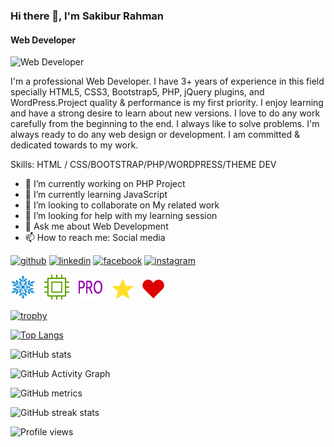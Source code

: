 ### Hi there 👋, I'm Sakibur Rahman
#### Web Developer
![Web Developer](https://scontent.fdac41-1.fna.fbcdn.net/v/t39.30808-6/311773630_1783290052055247_2751840729537247833_n.jpg?_nc_cat=103&ccb=1-7&_nc_sid=e3f864&_nc_ohc=s2U5s_o0tpwAX8NCu2Z&_nc_ht=scontent.fdac41-1.fna&oh=00_AfD0D66Brhll7803Jh9uUggdtFrP0uiWGCenMiWKpu1siQ&oe=64F30BBA)

I'm a professional Web Developer. I have 3+ years of experience in this field specially HTML5, CSS3, Bootstrap5, PHP, jQuery plugins, and WordPress.Project quality & performance is my first priority. I enjoy learning and have a strong desire to learn about new versions. I love to do any work carefully from the beginning to the end. I always like to solve problems. I'm always ready to do any web design or development. I am committed & dedicated towards to my work.

Skills:  HTML / CSS/BOOTSTRAP/PHP/WORDPRESS/THEME DEV

- 🔭 I’m currently working on PHP Project  
- 🌱 I’m currently learning JavaScript 
- 👯 I’m looking to collaborate on My related work 
- 🤔 I’m looking for help with my learning session 
- 💬 Ask me about Web Development 
- 📫 How to reach me: Social media  


[<img src='https://cdn.jsdelivr.net/npm/simple-icons@3.0.1/icons/github.svg' alt='github' height='40'>](https://github.com/sakib14044)  [<img src='https://cdn.jsdelivr.net/npm/simple-icons@3.0.1/icons/linkedin.svg' alt='linkedin' height='40'>](https://www.linkedin.com/in/md-sakibur-rahman-14670721a/)  [<img src='https://cdn.jsdelivr.net/npm/simple-icons@3.0.1/icons/facebook.svg' alt='facebook' height='40'>](https://www.facebook.com/mdsakiburrahman.rahman.7)  [<img src='https://cdn.jsdelivr.net/npm/simple-icons@3.0.1/icons/instagram.svg' alt='instagram' height='40'>](https://www.instagram.com/mdsakiburrahman.rahman.7/)  

<a href='https://archiveprogram.github.com/'><img src='https://raw.githubusercontent.com/acervenky/animated-github-badges/master/assets/acbadge.gif' width='40' height='40'></a> <a href='https://docs.github.com/en/developers'><img src='https://raw.githubusercontent.com/acervenky/animated-github-badges/master/assets/devbadge.gif' width='40' height='40'></a> <a href='https://github.com/pricing'><img src='https://raw.githubusercontent.com/acervenky/animated-github-badges/master/assets/pro.gif' width='40' height='40'></a> <a href='https://stars.github.com/'><img src='https://raw.githubusercontent.com/acervenky/animated-github-badges/master/assets/starbadge.gif' width='35' height='35'></a> <a href='https://docs.github.com/en/github/supporting-the-open-source-community-with-github-sponsors'><img src='https://raw.githubusercontent.com/acervenky/animated-github-badges/master/assets/sponsorbadge.gif' width='35' height='35'></a> 

[![trophy](https://github-profile-trophy.vercel.app/?username=sakib14044)](https://github.com/ryo-ma/github-profile-trophy)

[![Top Langs](https://github-readme-stats.vercel.app/api/top-langs/?username=sakib14044)](https://github.com/anuraghazra/github-readme-stats)

![GitHub stats](https://github-readme-stats.vercel.app/api?username=sakib14044&show_icons=true&count_private=true)  

![GitHub Activity Graph](https://activity-graph.herokuapp.com/graph?username=sakib14044)  

![GitHub metrics](https://metrics.lecoq.io/sakib14044)  

![GitHub streak stats](https://streak-stats.demolab.com/?user=sakib14044)  

![Profile views](https://gpvc.arturio.dev/sakib14044)  
